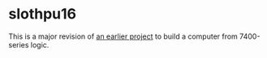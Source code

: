 # slothpu16

This is a major revision of [an earlier project](http://www.github.com/freesurfer-rge/slothpu/) to build a computer from 7400-series logic.
